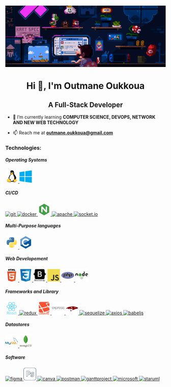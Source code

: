 [![MasterHead](https://raw.githubusercontent.com/mosh3eb/Portfolio_Page/main/images/bg.gif)](https://github.com/OutmaneOukkoua)
<h1 align="center">Hi 👋, I'm Outmane Oukkoua</h1>
<h2 align="center">A Full-Stack Developer</h3>


- 🌱 I’m currently learning **COMPUTER SCIENCE, DEVOPS, NETWORK AND NEW WEB TECHNOLOGY**

- 📫 Reach me at **outmane.oukkoua@gmail.com**


<h3 align="left">Technologies:</h3>

##### Operating Systems
<p align="left">
  <a href="https://www.linux.org/" target="_blank" rel="noreferrer"> <img src="https://raw.githubusercontent.com/devicons/devicon/master/icons/linux/linux-original.svg" alt="linux" width="40" height="40"/> </a>
  <a href="https://www.microsoft.com/en-us/windows" target="_blank" rel="noreferrer"> <img src="https://raw.githubusercontent.com/devicons/devicon/master/icons/windows8/windows8-original.svg" alt="windows" width="40" height="40"/> </a>
</p>

##### CI/CD
<p align="left">
  <a href="https://git-scm.com/" target="_blank" rel="noreferrer"> <img src="https://encrypted-tbn0.gstatic.com/images?q=tbn:ANd9GcQAqhAiJKddYc00qHoH_QUYaCz_KijP2JKZnxSIZ_HhHt5ImYt_rn-GnZwyuzTVemq_6ho&usqp=CAU" alt="git" width="40" height="40"/> </a>
  <a href="https://hub.docker.com/" target="_blank" rel="noreferrer"> <img src="https://encrypted-tbn0.gstatic.com/images?q=tbn:ANd9GcTP2Ie3nXShciKnXAthEMiWkbYHbWZfiTEJNy0IHOsNgNpgaQwzo7B1rYDg5JuepfqsGx4&usqp=CAU" alt="docker" width="40" height="40"/> </a>
  <a href="https://www.nginx.com/" target="_blank" rel="noreferrer"> <img src="https://raw.githubusercontent.com/Nukecraft5419/Nukecraft5419/main/skills/nginx.png" alt="nginx" width="40" height="40"/> </a>
  <a href="https://httpd.apache.org/" target="_blank" rel="noreferrer"> <img src="https://w7.pngwing.com/pngs/130/892/png-transparent-apache-tomcat-apache-http-server-web-server-java-servlet-javaserver-pages-others-miscellaneous-text-logo-thumbnail.png" alt="apache" width="40" height="40"/> </a>
  <a href="https://socket.io/" target="_blank" rel="noreferrer"> <img src="https://pbs.twimg.com/media/F47hKmVX0AAOU-c.png" alt="socket.io" width="40" height="40"/> </a>
</p>

##### Multi-Purpose languages
<p align="left">
  <a href="https://www.python.org" target="_blank" rel="noreferrer"> <img src="https://raw.githubusercontent.com/devicons/devicon/master/icons/python/python-original.svg" alt="python" width="40" height="40"/> </a>
  <a href="https://www.learn-c.org/" target="_blank" rel="noreferrer"> <img src="https://raw.githubusercontent.com/devicons/devicon/master/icons/c/c-original.svg" alt="python" width="40" height="40"/> </a>
</p>

##### Web Developement
<p align="left">
  <a href="https://www.w3.org/html/" target="_blank" rel="noreferrer"> <img src="https://raw.githubusercontent.com/devicons/devicon/master/icons/html5/html5-original-wordmark.svg" alt="html5" width="40" height="40"/> </a>
  <a href="https://www.w3.org/css/" target="_blank" rel="noreferrer"> <img src="https://raw.githubusercontent.com/devicons/devicon/master/icons/css3/css3-original.svg" alt="css3" width="40" height="40"/> </a>
  <a href="https://getbootstrap.com" target="_blank" rel="noreferrer"> <img src="https://raw.githubusercontent.com/devicons/devicon/master/icons/bootstrap/bootstrap-plain-wordmark.svg" alt="bootstrap" width="40" height="40"/> </a>
  <a href="https://developer.mozilla.org/en-US/docs/Web/JavaScript" target="_blank" rel="noreferrer"> <img src="https://raw.githubusercontent.com/devicons/devicon/master/icons/javascript/javascript-original.svg" alt="javascript" width="40" height="40"/> </a>
  <a href="https://www.php.net" target="_blank" rel="noreferrer"> <img src="https://raw.githubusercontent.com/devicons/devicon/master/icons/php/php-original.svg" alt="php" width="40" height="40"/> </a>
  <a href="https://nodejs.org" target="_blank" rel="noreferrer"> <img src="https://raw.githubusercontent.com/devicons/devicon/master/icons/nodejs/nodejs-original-wordmark.svg" alt="nodejs" width="40" height="40"/> </a>
</p>

##### Frameworks and Library
<p align="left">
  <a href="https://reactjs.org/" target="_blank" rel="noreferrer"> <img src="https://raw.githubusercontent.com/devicons/devicon/master/icons/react/react-original-wordmark.svg" alt="react" width="40" height="40"/> </a>
<a href="https://redux.js.org/" target="_blank" rel="noreferrer"> <img src="https://e7.pngegg.com/pngimages/724/234/png-clipart-redux-react-javascript-vue-js-single-page-application-others-miscellaneous-purple-thumbnail.png" alt="redux" width="40" height="40"/> </a>
  <a href="https://laravel.com/" target="_blank" rel="noreferrer"> <img src="https://raw.githubusercontent.com/devicons/devicon/master/icons/laravel/laravel-plain-wordmark.svg" alt="laravel" width="40" height="40"/> </a>
  <a href="https://expressjs.com" target="_blank" rel="noreferrer"> <img src="https://raw.githubusercontent.com/devicons/devicon/master/icons/express/express-original-wordmark.svg" alt="express" width="40" height="40"/> </a>
  <a href="https://mongoosejs.com" target="_blank" rel="noreferrer"> <img src="https://raw.githubusercontent.com/github/explore/80688e429a7d4ef2fca1e82350fe8e3517d3494d/topics/mongoose/mongoose.png" alt="mongoose" width="40" height="40"/> </a>
<a href="https://sequelize.org/" target="_blank" rel="noreferrer"> <img src="https://seeklogo.com/images/S/sequelize-logo-9A5075DB9F-seeklogo.com.png" alt="sequelize" width="40" height="40"/> </a>
  <a href="https://axios-http.com/docs/intro" target="_blank" rel="noreferrer"> <img src="https://avatars.githubusercontent.com/u/32372333?s=280&v=4" alt="axios" width="40" height="40"/> </a>
  <a href="https://babeljs.io/" target="_blank" rel="noreferrer"> <img src="https://www.vectorlogo.zone/logos/babeljs/babeljs-ar21.png" alt="babeljs" width="40" height="40"/> </a>
</p>
  
##### Datastores
<p align="left">
  <a href="https://www.mysql.com/" target="_blank" rel="noreferrer"> <img src="https://raw.githubusercontent.com/devicons/devicon/master/icons/mysql/mysql-original-wordmark.svg" alt="mysql" width="40" height="40"/> </a>
  <a href="https://www.mongodb.com/" target="_blank" rel="noreferrer"> <img src="https://raw.githubusercontent.com/devicons/devicon/master/icons/mongodb/mongodb-original-wordmark.svg" alt="mongodb" width="40" height="40"/> </a>
</p>

##### Software
<p align="left"> <a href="https://www.figma.com/" target="_blank" rel="noreferrer"> <img src="https://www.vectorlogo.zone/logos/figma/figma-icon.svg" alt="figma" width="40" height="40"/> </a> 
  <a href="https://www.photoshop.com/en" target="_blank" rel="noreferrer"> <img src="https://raw.githubusercontent.com/devicons/devicon/master/icons/photoshop/photoshop-line.svg" alt="photoshop" width="40" height="40"/> </a> 
  <a href="https://canva.com/" target="_blank" rel="noreferrer"> <img src="https://encrypted-tbn0.gstatic.com/images?q=tbn:ANd9GcSyCxVKfKQhBdp486QUIKvFRZ5heswrouj6L_1QVUxhFrPDLmys4pXwP4bZulvZH9WH7zM&usqp=CAU" alt="canva" width="40" height="40"/> </a> 
  <a href="https://postman.com" target="_blank" rel="noreferrer"> <img src="https://www.vectorlogo.zone/logos/getpostman/getpostman-icon.svg" alt="postman" width="40" height="40"/> </a> 
  <a href="https://www.ganttproject.biz/" target="_blank" rel="noreferrer"> <img src="https://encrypted-tbn0.gstatic.com/images?q=tbn:ANd9GcTMy5-HpBYByIFmFQ4WxYxDRkAS5jcLlsmGG5-XOWH5Aw&s" alt="ganttproject" width="40" height="40"/> </a> 
  <a href="https://www.microsoft.com/en/microsoft-365/business/compare-all-microsoft-365-business-products-b?ef_id=_k_CjwKCAiAqY6tBhAtEiwAHeRopXooIM4dXgFw8eHw6x9fTLGv0D_n0eoAsgfn83q_Rtip8bUwkNoLGxoCGIYQAvD_BwE_k_&OCID=AIDcmmhtuf96a9_SEM__k_CjwKCAiAqY6tBhAtEiwAHeRopXooIM4dXgFw8eHw6x9fTLGv0D_n0eoAsgfn83q_Rtip8bUwkNoLGxoCGIYQAvD_BwE_k_&gad_source=1&gclid=CjwKCAiAqY6tBhAtEiwAHeRopXooIM4dXgFw8eHw6x9fTLGv0D_n0eoAsgfn83q_Rtip8bUwkNoLGxoCGIYQAvD_BwE&market=af" target="_blank" rel="noreferrer"> <img src="https://www.google.com/url?sa=i&url=https%3A%2F%2Fseeklogo.com%2Fvector-logo%2F465813%2Fmicrosoft-365&psig=AOvVaw092HvIf7slBMAxAsRMMChj&ust=1707332460427000&source=images&cd=vfe&opi=89978449&ved=0CBMQjRxqFwoTCJjgrpqzl4QDFQAAAAAdAAAAABAJ" alt="microsoft" width="40" height="40"/> </a>
<a href="https://staruml.io/" target="_blank" rel="noreferrer"> <img src="https://media.imgcdn.org/repo/2023/03/mklabs-staruml/staruml-logo.png" alt="staruml" width="40" height="40"/> </a> </p>
